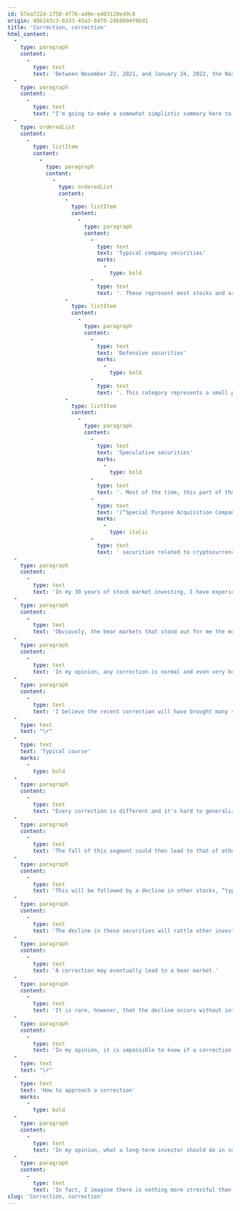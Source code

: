 ```yaml
---
id: 57ea722d-1750-4f76-ad9e-ed03120e49c8
origin: 486243c3-6333-45a3-84f0-24b9094f0bd1
title: 'Correction, correction'
html_content:
  -
    type: paragraph
    content:
      -
        type: text
        text: 'Between November 22, 2021, and January 24, 2022, the Nasdaq index, largely comprised of tech company stocks, lost 19.2% of its value (daily high and low). We therefore speak of a good correction (the technical definition of a correction is a drop of 10% or more from a recent high) and almost a bear market (a drop of 20% or more from a recent peak). For its part, the flagship S&P 500 index lost 12.4% of its value between January 4 and January 24, 2022. Finally, the Canadian S&P/TSX index lost only 7.6% of its value between January 17 and 24, 2022, largely supported by oil stocks.'
  -
    type: paragraph
    content:
      -
        type: text
        text: "I'm going to make a somewhat simplistic summary here to illustrate my understanding of stock markets. In my mind, there are three main categories of securities on the stock market:"
  -
    type: orderedList
    content:
      -
        type: listItem
        content:
          -
            type: paragraph
            content:
              -
                type: orderedList
                content:
                  -
                    type: listItem
                    content:
                      -
                        type: paragraph
                        content:
                          -
                            type: text
                            text: 'Typical company securities'
                            marks:
                              -
                                type: bold
                          -
                            type: text
                            text: '. These represent most stocks and are those of traditional companies that most investors easily recognize. In this category, I would place most “Blue Chips”.'
                  -
                    type: listItem
                    content:
                      -
                        type: paragraph
                        content:
                          -
                            type: text
                            text: 'Defensive securities'
                            marks:
                              -
                                type: bold
                          -
                            type: text
                            text: '. This category represents a small portion of the stock market and is made up of the most defensive and least risky company securities. I would place securities of companies such as BCE, Metro or Berkshire Hathaway in this category. In general, these stocks tend to get much less attention from investors during bull markets, but they usually hold up very well in bear markets.'
                  -
                    type: listItem
                    content:
                      -
                        type: paragraph
                        content:
                          -
                            type: text
                            text: 'Speculative securities'
                            marks:
                              -
                                type: bold
                          -
                            type: text
                            text: '. Most of the time, this part of the market is a tiny part of the whole, but it can pick up momentum during certain periods of high speculation such as the one I believe we have experienced over the past 12-plus months. It encompasses various types of companies that attract speculators. In my opinion, these stocks are attractive because they present a “great story” and vast potential for growth. These companies often have little revenue and even less profit. Last year, this category included securities of companies making the leap to the stock market (IPO), SPACs '
                          -
                            type: text
                            text: '(“Special Purpose Acquisition Company”),'
                            marks:
                              -
                                type: italic
                          -
                            type: text
                            text: ' securities related to cryptocurrencies, "meme" stocks, stocks in the environmental sector, etc.'
  -
    type: paragraph
    content:
      -
        type: text
        text: 'In my 30 years of stock market investing, I have experienced many stock market corrections and bear markets. They are more or less part of the normal life of a long-term investor: from 1918 to 2018, there were 54 stock market corrections (one on average every 1.7 years), 20 bear markets (falls of 20% or more; one every 4.6 years), 12 drops of 30% or more (one every 7.6 years) and three drops of 50% or more (one every 30 years). Based on these historical averages, I could have expected to experience over 17 corrections, over six bear markets, almost four 30% declines and a 50% drop over the past 30 years! Seems pretty close to reality.'
  -
    type: paragraph
    content:
      -
        type: text
        text: 'Obviously, the bear markets that stood out for me the most were those of the bursting of the tech bubble in 2000 and the financial crisis of 2008-2009. The dramatic drop in early 2020 due to the COVID pandemic also remains etched in my memory. I like to believe that someone who has weathered these crises without losing their bearings and without panicking is capable of investing in the stock market for the long term.'
  -
    type: paragraph
    content:
      -
        type: text
        text: 'In my opinion, any correction is normal and even very healthy for stock markets. Most of the time, it reduces the excesses generated by a minority of investors, a minority that can sometimes take on significant proportions. Most of the time these excesses are concentrated in certain segments of the market – in 2000 it was in tech stocks, in 2008 it was in the real estate market – on other occasions the excesses will encompass the whole stock market (this was probably the case during the 1920s, “the Roaring Twenties”).'
  -
    type: paragraph
    content:
      -
        type: text
        text: 'I believe the recent correction will have brought many speculators to their senses. The recent rise in interest rates and especially the prospect of more seem to have been the catalyst for this correction.'
  -
    type: text
    text: "\r"
  -
    type: text
    text: 'Typical course'
    marks:
      -
        type: bold
  -
    type: paragraph
    content:
      -
        type: text
        text: "Every correction is different and it's hard to generalize – their speed and magnitude will vary greatly. Nevertheless, in my mind, a correction will usually start in a segment of the market where speculation has been the highest and where there has been the greatest excess. In such cases, the valuations of the most popular stocks became detached from economic reality. Speculators buy these securities for the simple (and not very good) reason that the prices of these securities are rising rapidly."
  -
    type: paragraph
    content:
      -
        type: text
        text: 'The fall of this segment could then lead to that of other sectors which have also been the subject of much speculation. A wave of panic encourages speculators to sell these securities. Moreover, the use of margin by these investors will often accelerate the correction of the most popular securities.'
  -
    type: paragraph
    content:
      -
        type: text
        text: 'This will be followed by a decline in other stocks, “typical” corporate stocks, perhaps even “defensive” stocks. After the sharp correction in speculative securities, speculators will subsequently sell the securities which have fallen the least, often the securities of “typical” and more “conservative” companies. It is also quite possible that the fall in more speculative stocks will scare many other investors who had not yet invested in speculative stocks.'
  -
    type: paragraph
    content:
      -
        type: text
        text: 'The decline in these securities will rattle other investors and will subsequently negatively impact the price of all securities in the stock market, with little regard to their quality or valuation. For example, many investors will make the decision to sell their investments in index funds, which will have a negative impact on all the securities comprising these indices.'
  -
    type: paragraph
    content:
      -
        type: text
        text: 'A correction may eventually lead to a bear market.'
  -
    type: paragraph
    content:
      -
        type: text
        text: 'It is rare, however, that the decline occurs without interruptions. Most of the time, bear markets will take months to materialize. In the meantime, stock market rebounds will occur regularly and suddenly. Many investors will then have the impression that the worst is over and will want to quickly re-enter a market that seems to be on the verge of rebounding, thus contributing to this rebound.'
  -
    type: paragraph
    content:
      -
        type: text
        text: 'In my opinion, it is impossible to know if a correction is over and if a rebound is about to occur. To do this, it would be necessary to be able to predict the state of mind of all market participants, which in my opinion is impossible.'
  -
    type: text
    text: "\r"
  -
    type: text
    text: 'How to approach a correction'
    marks:
      -
        type: bold
  -
    type: paragraph
    content:
      -
        type: text
        text: 'In my opinion, what a long-term investor should do in such corrections is stick to facts and figures. He should stick to the analysis and objective evaluation of the securities in his portfolio.'
  -
    type: paragraph
    content:
      -
        type: text
        text: 'In fact, I imagine there is nothing more stressful than seeing one of your investments fall when you have no idea of'
slug: 'Correction, correction'
---
```

